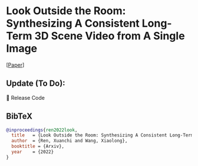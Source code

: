 # Look Outside the Room: Synthesizing A Consistent Long-Term 3D Scene Video from A Single Image

<!-- > **Retriever: Learning Content-Style Representation as a Token-Level Bipartite Graph** <br>
> Dacheng Yin*, Xuanchi Ren*, Chong Luo, Yuwang Wang, Zhiwei Xiong and Wenjun Zeng <br>
> *ICLR 2022*<br> -->

[[Paper](https://xuanchiren.com/pub/cvpr2022_submission.pdf)]

## Update (To Do):

<!-- :white_check_mark: Update SNGAN   -->
:black_square_button: Release Code

## BibTeX

```bibtex
@inproceedings{ren2022look,
  title   = {Look Outside the Room: Synthesizing A Consistent Long-Term 3D Scene Video from A Single Image},
  author  = {Ren, Xuanchi and Wang, Xiaolong},
  booktitle = {Arxiv},
  year    = {2022}
}
```
